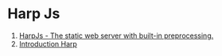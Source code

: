 # Harp Js

1. [HarpJs - The static web server with built-in preprocessing.](http://harpjs.com/)
1. [Introduction Harp](http://www.codersgrid.com/2013/08/10/harp-js-introduction-and-how-to/)